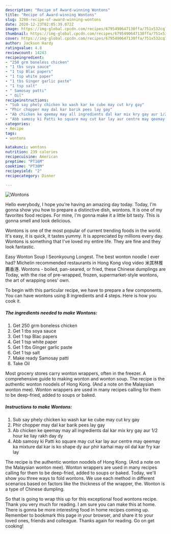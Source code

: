 ```yaml
---
description: "Recipe of Award-winning Wontons"
title: "Recipe of Award-winning Wontons"
slug: 3298-recipe-of-award-winning-wontons
date: 2020-12-23T02:05:39.072Z
image: https://img-global.cpcdn.com/recipes/6795490647130ffa/751x532cq70/wontons-recipe-main-photo.jpg
thumbnail: https://img-global.cpcdn.com/recipes/6795490647130ffa/751x532cq70/wontons-recipe-main-photo.jpg
cover: https://img-global.cpcdn.com/recipes/6795490647130ffa/751x532cq70/wontons-recipe-main-photo.jpg
author: Jackson Hardy
ratingvalue: 4.8
reviewcount: 14243
recipeingredient:
- "250 grm boneless chicken"
- "1 tbs soya sauce"
- "1 tsp Blac papers"
- "1 tsp white paper"
- "1 tbs Ginger garlic paste"
- "1 tsp salt"
- " Samosay patti"
- " Oil"
recipeinstructions:
- "Sub say phely chicken ko wash kar ke cube may cut kry gay"
- "Phir chopper may dal kar barik pees lay gay"
- "Ab chicken ke qeemay may all ingredients dal kar mix kry gay aur 1/2 hour ke liay rakh day dy"
- "Abb samosy ki Patti ko square may cut kar lay aur centre may qeemay ka mixture dal kar is ko shape dy aur phir karhai may oil dal kar fry kar lay"
categories:
- Recipe
tags:
- wontons

katakunci: wontons 
nutrition: 239 calories
recipecuisine: American
preptime: "PT16M"
cooktime: "PT30M"
recipeyield: "2"
recipecategory: Dinner

---
```



![Wontons](https://img-global.cpcdn.com/recipes/6795490647130ffa/751x532cq70/wontons-recipe-main-photo.jpg)

Hello everybody, I hope you're having an amazing day today. Today, I'm gonna show you how to prepare a distinctive dish, wontons. It is one of my favorites food recipes. For mine, I'm gonna make it a little bit tasty. This is gonna smell and look delicious.

Wontons is one of the most popular of current trending foods in the world. It's easy, it is quick, it tastes yummy. It is appreciated by millions every day. Wontons is something that I've loved my entire life. They are fine and they look fantastic.

Easy Wonton Soup l Seonkyoung Longest. The best wonton noodle I ever had? Michelin recommended restaurants in Hong Kong vlog video 米其林推薦香港. Wontons - boiled, pan-seared, or fried, these Chinese dumplings are Today, with the rise of pre-wrapped, frozen, supermarket-style wontons, the art of wrapping ones&#39; own.


To begin with this particular recipe, we have to prepare a few components. You can have wontons using 8 ingredients and 4 steps. Here is how you cook it.

<!--inarticleads1-->

##### The ingredients needed to make Wontons:

1. Get 250 grm boneless chicken
1. Get 1 tbs soya sauce
1. Get 1 tsp Blac papers
1. Get 1 tsp white paper
1. Get 1 tbs Ginger garlic paste
1. Get 1 tsp salt
1. Make ready  Samosay patti
1. Take  Oil


Most grocery stores carry wonton wrappers, often in the freezer. A comprehensive guide to making wonton and wonton soup. The recipe is the authentic wonton noodels of Hong Kong. (And a note on the Malaysian wonton mee). Wonton wrappers are used in many recipes calling for them to be deep-fried, added to soups or baked. 

<!--inarticleads2-->

##### Instructions to make Wontons:

1. Sub say phely chicken ko wash kar ke cube may cut kry gay
1. Phir chopper may dal kar barik pees lay gay
1. Ab chicken ke qeemay may all ingredients dal kar mix kry gay aur 1/2 hour ke liay rakh day dy
1. Abb samosy ki Patti ko square may cut kar lay aur centre may qeemay ka mixture dal kar is ko shape dy aur phir karhai may oil dal kar fry kar lay


The recipe is the authentic wonton noodels of Hong Kong. (And a note on the Malaysian wonton mee). Wonton wrappers are used in many recipes calling for them to be deep-fried, added to soups or baked. Today, we&#39;ll show you three ways to fold wontons. We use each method in different scenarios based on factors like the thickness of the wrapper, the. Wonton is a type of Chinese dumpling. 

So that is going to wrap this up for this exceptional food wontons recipe. Thank you very much for reading. I am sure you can make this at home. There is gonna be more interesting food in home recipes coming up. Remember to bookmark this page in your browser, and share it to your loved ones, friends and colleague. Thanks again for reading. Go on get cooking!
